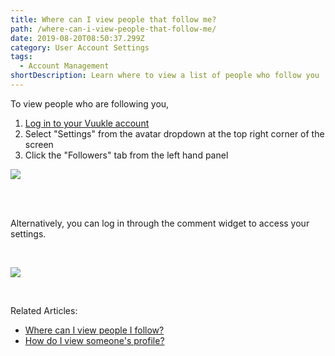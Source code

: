 ```yaml
---
title: Where can I view people that follow me?
path: /where-can-i-view-people-that-follow-me/
date: 2019-08-20T08:50:37.299Z
category: User Account Settings
tags:
  - Account Management
shortDescription: Learn where to view a list of people who follow you
---
```

To view people who are following you,

1. [Log in to your Vuukle account](https://news.vuukle.com)
2. Select "Settings" from the avatar dropdown at the top right corner of the screen
3. Click the "Followers" tab from the left hand panel

![](/img/my-followers.png)

<br>

<br>

Alternatively, you can log in through the comment widget to access your settings.

<br>

![](/img/widget-settings.png)

<Br>

Related Articles:

* [Where can I view people I follow?](https://docs.vuukle.com/where-can-i-view-people-i-follow/)
* [How do I view someone's profile?](https://docs.vuukle.com/how-do-i-view-someones-profile/)
